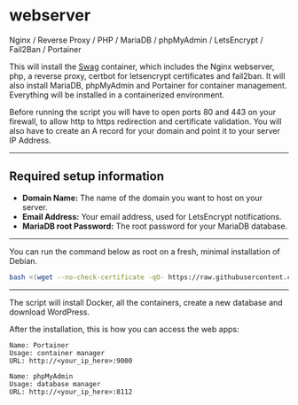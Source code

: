 # webserver

Nginx / Reverse Proxy / PHP / MariaDB / phpMyAdmin / LetsEncrypt / Fail2Ban / Portainer

This will install the [Swag](https://docs.linuxserver.io/images/docker-swag) container, which includes the Nginx webserver, php, a reverse proxy, certbot for letsencrypt certificates and fail2ban. It will also install MariaDB, phpMyAdmin and Portainer for container management. Everything will be installed in a containerized environment.

Before running the script you will have to open ports 80 and 443 on your firewall, to allow http to https redirection and certificate validation. You will also have to create an A record for your domain and point it to your server IP Address.

---
## Required setup information
- **Domain Name:** The name of the domain you want to host on your server.
- **Email Address:** Your email address, used for LetsEncrypt notifications.
- **MariaDB root Password:** The root password for your MariaDB database.
---
You can run the command below as root on a fresh, minimal installation of Debian.
```bash
bash <(wget --no-check-certificate -qO- https://raw.githubusercontent.com/aristosv/webserver/main/01_install)
```
---
The script will install Docker, all the containers, create a new database and download WordPress.

After the installation, this is how you can access the web apps:
```
Name: Portainer
Usage: container manager
URL: http://<your_ip_here>:9000
```
```
Name: phpMyAdmin
Usage: database manager
URL: http://<your_ip_here>:8112
```
